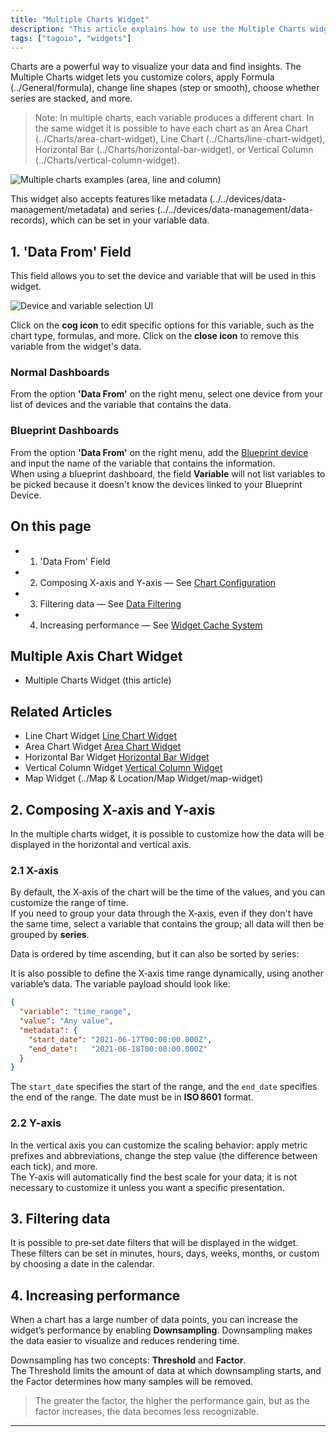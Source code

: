 ```yaml
---
title: "Multiple Charts Widget"
description: "This article explains how to use the Multiple Charts widget in TagoIO, including how each variable can produce a different chart type, configurable options, and the Data From field used to select device and variable sources."
tags: ["tagoio", "widgets"]
---
```

Charts are a powerful way to visualize your data and find insights. The Multiple Charts widget lets you customize colors, apply Formula (../General/formula), change line shapes (step or smooth), choose whether series are stacked, and more.

> Note: In multiple charts, each variable produces a different chart. In the same widget it is possible to have each chart as an Area Chart (../Charts/area-chart-widget), Line Chart (../Charts/line-chart-widget), Horizontal Bar (../Charts/horizontal-bar-widget), or Vertical Column (../Charts/vertical-column-widget).

![Multiple charts examples (area, line and column)](/docs_imagem/tagoio/multiple-charts-widget-2.png)

This widget also accepts features like metadata (../../devices/data-management/metadata) and series (../../devices/data-management/data-records), which can be set in your variable data.

## 1. 'Data From' Field

This field allows you to set the device and variable that will be used in this widget.

![Device and variable selection UI](/docs_imagem/tagoio/multiple-charts-widget-2.png)

Click on the **cog icon** to edit specific options for this variable, such as the chart type, formulas, and more. Click on the **close icon** to remove this variable from the widget's data.

### Normal Dashboards

From the option **'Data From'** on the right menu, select one device from your list of devices and the variable that contains the data.

### Blueprint Dashboards

From the option **'Data From'** on the right menu, add the [Blueprint device](../../devices/blueprint-devices-entities) and input the name of the variable that contains the information.  
When using a blueprint dashboard, the field **Variable** will not list variables to be picked because it doesn't know the devices linked to your Blueprint Device.

## On this page

- 1. 'Data From' Field
- 2. Composing X-axis and Y-axis — See [Chart Configuration](../widgets/chart-configuration#axes)
- 3. Filtering data — See [Data Filtering](../widgets/widget-data-filtering)
- 4. Increasing performance — See [Widget Cache System](../General/widget-cache-system)

## Multiple Axis Chart Widget

- Multiple Charts Widget (this article)

## Related Articles

- Line Chart Widget [Line Chart Widget](../Charts/line-chart-widget)
- Area Chart Widget [Area Chart Widget](../Charts/area-chart-widget)
- Horizontal Bar Widget [Horizontal Bar Widget](../Charts/horizontal-bar-widget)
- Vertical Column Widget [Vertical Column Widget](../Charts/vertical-column-widget)
- Map Widget (../Map & Location/Map Widget/map-widget)

## 2. Composing X-axis and Y-axis

In the multiple charts widget, it is possible to customize how the data will be displayed in the horizontal and vertical axis.

### 2.1 X-axis

By default, the X‑axis of the chart will be the time of the values, and you can customize the range of time.  
If you need to group your data through the X‑axis, even if they don't have the same time, select a variable that contains the group; all data will then be grouped by **series**.

<!-- Info icon placeholder: X-axis grouping example -->

Data is ordered by time ascending, but it can also be sorted by series:

<!-- Image temporarily disabled: Series sorting example - /cdn.elev.io/file/uploads/8Kr8tD8c3s2gigLME_FvaA_bT6A7DbPNHE1DBsJtJDw/c1IxSaBHG9OmIf4MOI9_tXqBo1IhruO5gcPnGdBbg5c/Captura%20de%20tela%20de%202021-06-22%2022-02-03-D7c.png -->

It is also possible to define the X‑axis time range dynamically, using another variable’s data. The variable payload should look like:

```json
{
  "variable": "time_range",
  "value": "Any value",
  "metadata": {
    "start_date": "2021-06-17T00:00:00.000Z",
    "end_date":   "2021-06-18T00:00:00.000Z"
  }
}
```

The `start_date` specifies the start of the range, and the `end_date` specifies the end of the range. The date must be in **ISO 8601** format.

### 2.2 Y-axis

In the vertical axis you can customize the scaling behavior: apply metric prefixes and abbreviations, change the step value (the difference between each tick), and more.  
The Y‑axis will automatically find the best scale for your data; it is not necessary to customize it unless you want a specific presentation.

<!-- Info icon placeholder: Y-axis configuration -->

## 3. Filtering data

It is possible to pre‑set date filters that will be displayed in the widget. These filters can be set in minutes, hours, days, weeks, months, or custom by choosing a date in the calendar.

<!-- Image temporarily disabled: Data filtering example - /cdn.elev.io/file/uploads/8Kr8tD8c3s2gigLME_FvaA_bT6A7DbPNHE1DBsJtJDw/oYbfUz7PUkwgxMRjS1ipZ3kdvTDoia_GebSxU26rBZs/chartFilterMultipleAxis-Dds.gif -->

## 4. Increasing performance

When a chart has a large number of data points, you can increase the widget’s performance by enabling **Downsampling**. Downsampling makes the data easier to visualize and reduces rendering time.

<!-- Image temporarily disabled: Downsampling example - /cdn.elev.io/file/uploads/8Kr8tD8c3s2gigLME_FvaA_bT6A7DbPNHE1DBsJtJDw/VHfKpB1Yo4XLOL1nWhQ5Ts6GjSLkrr9pM1weL4n7njk/chartDownsampling-Ukg.gif -->

Downsampling has two concepts: **Threshold** and **Factor**.  
The Threshold limits the amount of data at which downsampling starts, and the Factor determines how many samples will be removed.

> The greater the factor, the higher the performance gain, but as the factor increases, the data becomes less recognizable.

---
